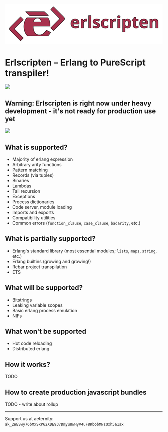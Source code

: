 ![](images/logo_banner.png)
# Erlscripten – Erlang to PureScript transpiler! 
![](images/demo_transpile.gif)

## Warning: Erlscripten is right now under heavy development - it's not ready for production use yet

![](images/demo_bench.gif)

## What is supported?
- Majority of erlang expression
- Arbitrary arity functions
- Pattern matching
- Records (via tuples)
- Binaries
- Lambdas
- Tail recursion
- Exceptions
- Process dictionaries
- Code server, module loading
- Imports and exports
- Compatibility utilities
- Common errors (`function_clause`, `case_clause`, `badarity`, etc.)

## What is partially supported?
- Erlang's standard library (most essential modules; `lists`, `maps`, `string`, etc.)
- Erlang builtins (growing and growing!)
- Rebar project transpilation
- ETS

## What will be supported?
- Bitstrings
- Leaking variable scopes
- Basic erlang process emulation
- NIFs

## What won't be supported
- Hot code reloading
- Distributed erlang

## How it works?
TODO

## How to create production javascript bundles
TODO - write about rollup


------------------------------

Support us at aeternity: `ak_2WESwy76bMxSxP62XDE937Dmyu8wHyV4uF8KbobMNzQxh5a1sx`

